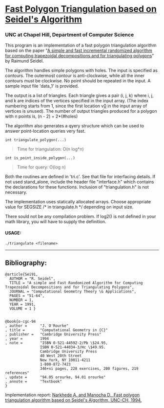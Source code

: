 # [Fast Polygon Triangulation based on Seidel's Algorithm][0]
### UNC at Chapel Hill, Department of Computer Science

This program is an implementation of a fast polygon
triangulation algorithm based on the paper "[A simple and fast
incremental randomized algorithm for computing trapezoidal
decompositions and for triangulating polygons][1]" by Raimund Seidel.


The algorithm handles simple polygons with holes. The input is
specified as contours. The outermost contour is anti-clockwise, while
all the inner contours must be clockwise. No point should be repeated
in the input. A sample input file 'data_1' is provided.


The output is a list of triangles. Each triangle gives a pair
(i, j, k) where i, j, and k are indices of the vertices specified in
the input array. (The index numbering starts from 1, since the first
location v[0] in the input array of vertices is unused). The number of
output triangles produced for a polygon with n points is,
	(n - 2) + 2*(#holes)


The algorithm also generates a qyery structure which can be
used to answer point-location queries very fast.

`int triangulate_polygon(...)`
> Time for triangulation: O(n log*n)
		
`int is_point_inside_polygon(...)	`
> Time for query: O(log n)

Both the routines are defined in 'tri.c'. See that file for
interfacing details.  If not used stand_alone, include the header file
"interface.h" which contains the declarations for these
functions. Inclusion of "triangulation.h" is not necessary.


The implementation uses statically allocated arrays. Choose
appropriate value for SEGSIZE /* in triangulate.h */ depending on
input size.


There sould not be any compilation problem. If log2() is not
defined in your math library, you will have to supply the definition.

	
#### USAGE:

    ./triangulate <filename>


------------------------------------------------------------------
## Bibliography:


	@article{Sei91,
	  AUTHOR = "R. Seidel",
	  TITLE = "A simple and Fast Randomized Algorithm for Computing Trapezoidal Decompositions and for Triangulating Polygons",
	  JOURNAL = "Computational Geometry Theory \& Applications",
	  PAGES = "51-64",
	  NUMBER = 1,    
	  YEAR = 1991,
	  VOLUME = 1 }
	
	
	@book{o-cgc-94
	, author =      "J. O'Rourke"
	, title =       "Computational Geometry in {C}"
	, publisher =   "Cambridge University Press"
	, year =        1994
	, note =        "ISBN 0-521-44592-2/Pb \$24.95,
	                ISBN 0-521-44034-3/Hc \$49.95.
	                Cambridge University Press
	                40 West 20th Street
	                New York, NY 10011-4211
	                1-800-872-7423
	                346+xi pages, 228 exercises, 200 figures, 219 references"
	, update =      "94.05 orourke, 94.01 orourke"
	, annote =      "Textbook"
	}



Implementation report: [Narkhede A. and Manocha D., Fast polygon triangulation algorithm based on Seidel's Algorithm, UNC-CH, 1994.][0]

 [0]: http://www.cs.unc.edu/~dm/CODE/GEM/chapter.html
 [1]: http://www.sciencedirect.com/science/article/pii/0925772191900124
